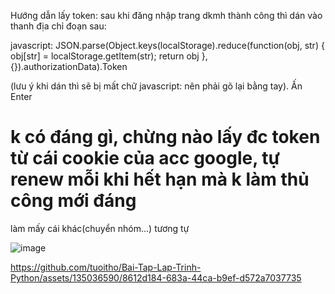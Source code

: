     
Hướng dẫn lấy token: sau khi đăng nhập trang dkmh thành công thì dán vào thanh địa chỉ đoạn sau:

javascript: JSON.parse(Object.keys(localStorage).reduce(function(obj, str) { obj[str] = localStorage.getItem(str); return obj }, {}).authorizationData).Token 

(lưu ý khi dán thì sẽ bị mất chữ javascript: nên phải gõ lại bằng tay). Ấn Enter



# k có đáng gì, chừng nào lấy đc token từ cái cookie của acc google, tự renew mỗi khi hết hạn mà k làm thủ công mới đáng

làm mấy cái khác(chuyển nhóm...) tương tự


![image](https://github.com/tuoitho/dkmh_hcmute/assets/135036590/7d7ae757-d202-4f4b-878b-82b184a519a9)


https://github.com/tuoitho/Bai-Tap-Lap-Trinh-Python/assets/135036590/8612d184-683a-44ca-b9ef-d572a7037735
